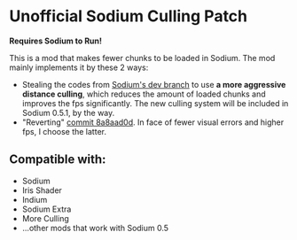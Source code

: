 # Unofficial Sodium Culling Patch
__Requires Sodium to Run!__

This is a mod that makes fewer chunks to be loaded in Sodium. The mod mainly implements it by these 2 ways:
- Stealing the codes from [Sodium's dev branch](https://github.com/CaffeineMC/sodium-fabric/tree/dev) to use __a more aggressive distance culling__, which reduces the amount of loaded chunks and improves the fps significantly. The new culling system will be included in Sodium 0.5.1, by the way.
- "Reverting" [commit 8a8aad0d](https://github.com/CaffeineMC/sodium-fabric/commit/8a8aad0df3ec36d5246d6a2a6efc1d34a7e092b1). In face of fewer visual errors and higher fps, I choose the latter.

## Compatible with:
- Sodium
- Iris Shader
- Indium
- Sodium Extra
- More Culling
- ...other mods that work with Sodium 0.5


